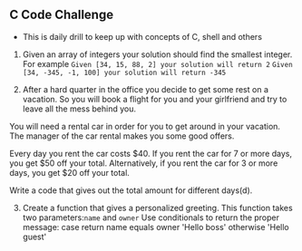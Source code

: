 
## C Code Challenge

* This is daily drill to keep up with concepts of C, shell and others
1. Given an array of integers your solution should find the smallest integer. For example
	`Given [34, 15, 88, 2] your solution will return 2`
	`Given [34, -345, -1, 100] your solution will return -345`

2. After a hard quarter in the office you decide to get some rest on a vacation. So you will book a flight for you and your girlfriend and try to leave all the mess behind you.

You will need a rental car in order for you to get around in your vacation. The manager of the car rental makes you some good offers.

Every day you rent the car costs $40. If you rent the car for 7 or more days, you get $50 off your total. Alternatively, if you rent the car for 3 or more days, you get $20 off your total.

Write a code that gives out the total amount for different days(d).

3. Create a function that gives a personalized greeting. This function takes two parameters:`name` and `owner`
	Use conditionals to return the proper message:
	case				return
	name equals owner 		'Hello boss'
	otherwise			'Hello guest'
